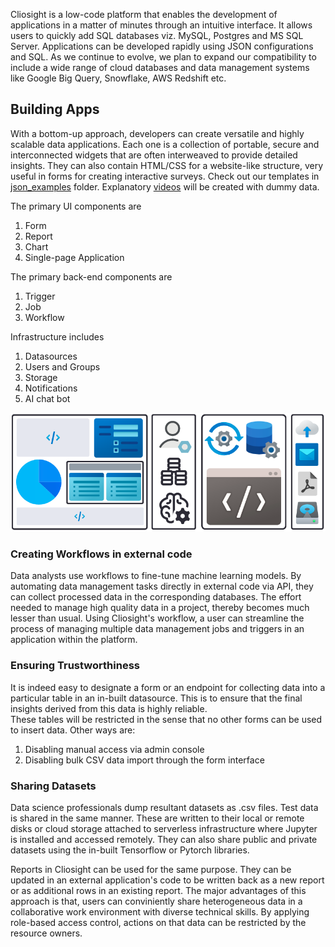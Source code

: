 Cliosight is a low-code platform that enables the development of applications in a matter of minutes through an intuitive interface. It allows users to quickly add SQL databases viz. MySQL, Postgres and MS SQL Server. Applications can be developed rapidly using JSON configurations and SQL. As we continue to evolve, we plan to expand our compatibility to include a wide range of cloud databases and data management systems like Google Big Query, Snowflake, AWS Redshift etc.     

## Building Apps    
With a bottom-up approach, developers can create versatile and highly scalable data applications. Each one is a collection of portable, secure and interconnected widgets that are often interweaved to provide detailed insights. They can also contain HTML/CSS for a website-like structure, very useful in forms for creating interactive surveys. Check out our templates in [json_examples](json_examples) folder. Explanatory [videos](https://youtube.com/@cliosight) will be created with dummy data.            
     
The primary UI components are      
1. Form          
2. Report
3. Chart       
4. Single-page Application
       
The primary back-end components are 
1. Trigger   
2. Job
3. Workflow
       
Infrastructure includes          
1. Datasources       
2. Users and Groups          
3. Storage   
4. Notifications
5. AI chat bot       

<img src="images/cliosight_app.png" />
      
### Creating Workflows in external code      
Data analysts use workflows to fine-tune machine learning models. By automating data management tasks directly in external code via API, they can collect processed data in the corresponding databases. The effort needed to manage high quality data in a project, thereby becomes much lesser than usual. Using Cliosight's workflow, a user can streamline the process of managing multiple data management jobs and triggers in an application within the platform.        
         
### Ensuring Trustworthiness
It is indeed easy to designate a form or an endpoint for collecting data into a particular table in an in-built datasource. This is to ensure that the final insights derived from this data is highly reliable.   
These tables will be restricted in the sense that no other forms can be used to insert data. Other ways are:     
1. Disabling manual access via admin console               
2. Disabling bulk CSV data import through the form interface     
         
### Sharing Datasets    
Data science professionals dump resultant datasets as .csv files. Test data is shared in the same manner. These are written to their local or remote disks or cloud storage attached to serverless infrastructure where Jupyter is installed and accessed remotely. They can also share public and private datasets using the in-built Tensorflow or Pytorch libraries.     
     
Reports in Cliosight can be used for the same purpose. They can be updated in an external application's code to be written back as a new report or as additional rows in an existing report. The major advantages of this approach is that, users can conviniently share heterogeneous data in a collaborative work environment with diverse technical skills. By applying role-based access control, actions on that data can be restricted by the resource owners.      
    
